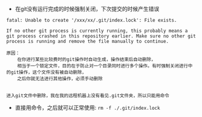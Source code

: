 * 在git没有运行完成的时候强制关闭，下次提交的时候产生错误
```
fatal: Unable to create '/xxx/xx/.git/index.lock': File exists.

If no other git process is currently running, this probably means a
git process crashed in this repository earlier. Make sure no other git
process is running and remove the file manually to continue.
```


```
原因：
    在你进行某些比较费时的git操作时自动生成，操作结束后自动删除，
    相当于一个锁定文件，目的在于防止对一个目录同时进行多个操作。有时强制关闭进行中的git操作，这个文件没有被自动删除，
    之后你就无法进行其他操作，必须手动删除

```


```

进入git文件中删除，我在我的远程机器上没有看见.git文件夹，所以只能用命令

```


* 直接用命令，之后就可以正常使用: `rm -f ./.git/index.lock`